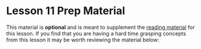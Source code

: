 # Lesson 11 Prep Material

This material is **optional** and is meant to supplement the [reading material](prepare.md) for this lesson. If you find that you are having a hard time grasping concepts from this lesson it may be worth reviewing the material below: